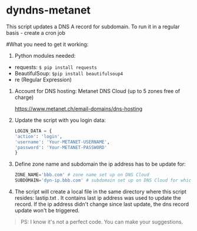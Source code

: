 # dyndns-metanet
This script updates a DNS A record for subdomain.
To run it in a regular basis - create a cron job

#What you need to get it working:

1. Python modules needed:

  * requests: `$ pip install requests`
  * BeautifulSoup: `$pip install beautifulsoup4`
  * re (Regular Expression) 

1. Account for DNS hosting: Metanet DNS Cloud (up to 5 zones free of charge)

	https://www.metanet.ch/email-domains/dns-hosting

1. Update the script with you login data:

   ```python
   LOGIN_DATA = {
   'action': 'login',
   'username': 'Your-METANET-USERNAME',
   'password': 'Your-METANET-PASSWORD'
   }
   ```

1. Define zone name and subdomain the ip address has to be update for:

   ```python	
   ZONE_NAME='bbb.com' # zone name set up on DNS Cloud
   SUBDOMAIN='dyn-ip.bbb.com' # subdomain set up on DNS Cloud for which ip address will be updated
   ```

1. The script will create a local file in the same directory where this script resides: lastip.txt . It contains last ip address was used to update the record. If the ip address didn't change since last update, the dns record update won't be triggered.

> PS: I know it's not a perfect code. You can make your suggestions.

